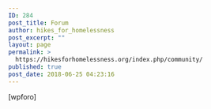 ```yaml
---
ID: 284
post_title: Forum
author: hikes_for_homelessness
post_excerpt: ""
layout: page
permalink: >
  https://hikesforhomelessness.org/index.php/community/
published: true
post_date: 2018-06-25 04:23:16
---
```

[wpforo]